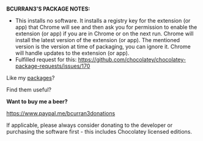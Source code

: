 **BCURRAN3'S PACKAGE NOTES:**

* This installs no software. It installs a registry key for the extension (or app) that Chrome will see and then ask you for permission to enable the extension (or app) if you are in Chrome or on the next run. Chrome will install the latest version of the extension (or app). The mentioned version is the version at time of packaging, you can ignore it. Chrome will handle updates to the extension (or app).
* Fulfilled request for this: https://github.com/chocolatey/chocolatey-package-requests/issues/170

Like my [packages](https://chocolatey.org/profiles/bcurran3)? 

Find them useful?

**Want to buy me a beer?**

https://www.paypal.me/bcurran3donations

If applicable, please always consider donating to the developer or purchasing the software first - this includes Chocolatey licensed editions.